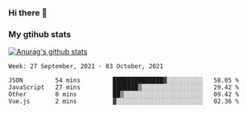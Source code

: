 ### Hi there 👋

### My gtihub stats

[![Anurag's github stats](https://github-readme-stats.vercel.app/api?username=gaozhidong)](https://github.com/gaozhidong/github-readme-stats)

<!--START_SECTION:waka-->
```text
Week: 27 September, 2021 - 03 October, 2021

JSON         54 mins         ██████████████▓░░░░░░░░░░   58.05 % 
JavaScript   27 mins         ███████▒░░░░░░░░░░░░░░░░░   29.42 % 
Other        8 mins          ██▒░░░░░░░░░░░░░░░░░░░░░░   09.42 % 
Vue.js       2 mins          ▓░░░░░░░░░░░░░░░░░░░░░░░░   02.36 % 
```
<!--END_SECTION:waka-->
